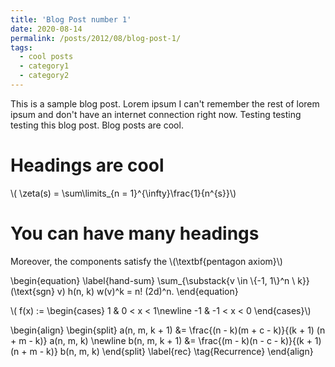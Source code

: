 ```yaml
---
title: 'Blog Post number 1'
date: 2020-08-14
permalink: /posts/2012/08/blog-post-1/
tags:
  - cool posts
  - category1
  - category2
---
```


This is a sample blog post. Lorem ipsum I can't remember the rest of lorem ipsum and don't have an internet connection right now. Testing testing testing this blog post. Blog posts are cool.

Headings are cool
======
\\( \zeta(s) = \sum\limits_{n = 1}^{\infty}\frac{1}{n^{s}}\\)

You can have many headings
======
Moreover, the components satisfy the \\(\textbf{pentagon axiom}\\)
    
    
\begin{equation}
\label{hand-sum}
    \sum_{\substack{v \in \\{-1, 1\\}^n \\ k}} (\text{sgn} v) h(n, k) w(v)^k = n! (2d)^n.
\end{equation}

\\( f(x) := \begin{cases}
1 & 0 < x < 1\newline
-1 & -1 < x < 0
\end{cases}\\)

\begin{align}
    \begin{split}
    a(n, m, k + 1) &= \frac{(n - k)(m + c - k)}{(k + 1) (n + m - k)} a(n, m, k) \newline
    b(n, m, k + 1) &= \frac{(m - k)(n - c - k)}{(k + 1)(n + m - k)} b(n, m, k)
    \end{split}
    \label{rec}
    \tag{Recurrence}
\end{align}


